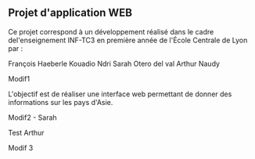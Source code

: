 ## Projet d'application WEB

Ce projet correspond à un développement réalisé dans le cadre del'enseignement INF-TC3 en première année de l'École Centrale de Lyon par :

François Haeberle
Kouadio Ndri
Sarah Otero del val
Arthur Naudy

Modif1

L'objectif est de réaliser une interface web permettant de donner des informations sur les pays d'Asie.

Modif2 - Sarah

Test Arthur

Modif 3

